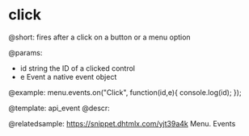 click
=============

@short:
fires after a click on a button or a menu option

@params:
- id 		string		the ID of a clicked control
- e 		Event		a native event object


@example:
menu.events.on("Click", function(id,e){
    console.log(id);
});


@template: api_event
@descr:

@relatedsample: https://snippet.dhtmlx.com/yjt39a4k	Menu. Events

